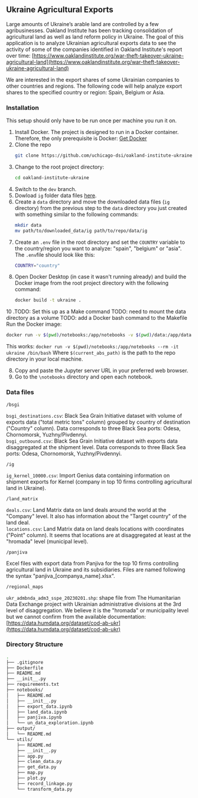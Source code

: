 ## Ukraine Agricultural Exports

Large amounts of Ukraine’s arable land are controlled by a few agribusinesses. Oakland Institute has been tracking consolidation of agricultural land as well as land reform policy in Ukraine. The goal of this application is to analyze Ukrainian agricultural exports data to see the activity of some of the companies identified in Oakland Institute's report over time: [https://www.oaklandinstitute.org/war-theft-takeover-ukraine-agricultural-land](https://www.oaklandinstitute.org/war-theft-takeover-ukraine-agricultural-land)

We are interested in the export shares of some Ukrainian companies to other countries and regions. The following code will help analyze export shares to the specified country or region: Spain, Belgium or Asia.

### Installation

This setup should only have to be run once per machine you run it on.

1. Install Docker. The project is designed to run in a Docker container. Therefore, the only prerequisite is Docker: [Get Docker](https://docs.docker.com/get-docker/)
2. Clone the repo
   ```sh
   git clone https://github.com/uchicago-dsi/oakland-institute-ukraine.git
   ```
3. Change to the root project directory:
   ```sh
   cd oakland-institute-ukraine
   ```
4. Switch to the `dev` branch.
5. Dowload `ig` folder data files [here](https://drive.google.com/drive/folders/1OPAzWTEhAXpetQs9hApin_KW1GmGRpf4).
7. Create a `data` directory and move the downloaded data files (`ig` directory) from the previous step to the `data` directory you just created with something similar to the following commands:
   ```sh
   mkdir data
   mv path/to/downloaded_data/ig path/to/repo/data/ig 
   ```
8. Create an `.env` file in the root directory and set the `COUNTRY` variable to the country/region you want to analyze: "spain", "belgium" or "asia". The `.env`file should look like this:
   ```sh
   COUNTRY="country"
   ```
9. Open Docker Desktop (in case it wasn't running already) and build the Docker image from the root project directory with the following command:
   ```sh
   docker build -t ukraine .
   ```
10 .TODO: Set this up as a Make command
   TODO: need to mount the data directory as a volume
   TODO: add a Docker bash command to the Makefile
   Run the Docker image:

   ```sh
   docker run -v $(pwd)/notebooks:/app/notebooks -v $(pwd)/data:/app/data --name notebooks-jupyter --rm -p 8888:8888 -t ukraine
   ```

   This works:
   `docker run -v $(pwd)/notebooks:/app/notebooks --rm -it ukraine /bin/bash`
   Where `$(current_abs_path)` is the path to the repo directory in your local machine.

8. Copy and paste the Jupyter server URL in your preferred web browser.
9. Go to the `\notebooks` directory and open each notebook.

### Data files

`/bsgi`

`bsgi_destinations.csv`: Black Sea Grain Initiative dataset with volume of exports
data ("total metric tons" column) grouped by country of destination ("Country" column).
Data corresponds to three Black Sea ports: Odesa, Chornomorsk, Yuzhny/Pivdennyi.<br>
`bsgi_outbound.csv`: Black Sea Grain Initiative dataset with exports
data disaggregated at the shipment level. Data corresponds to three Black Sea
ports: Odesa, Chornomorsk, Yuzhny/Pivdennyi.

`/ig`

`ig_kernel_10000.csv`: Import Genius data containing information on shipment exports for Kernel
(company in top 10 firms controlling agricultural land in Ukraine).

`/land_matrix`

`deals.csv`: Land Matrix data on land deals around the world at the "Company" level.
It also has information about the "Target country" of the land deal.<br>
`locations.csv`: Land Matrix data on land deals locations with coordinates ("Point" column).
It seems that locations are at disaggregated at least at the "hromada" level (municipal level).

`/panjiva`

Excel files with export data from Panjiva for the top 10 firms controlling
agricultural land in Ukraine and its subsidiaries. Files are named following the
syntax "panjiva\_[companya_name].xlsx".

`/regional_maps`

`ukr_admbnda_adm3_sspe_20230201.shp`: shape file from The Humanitarian Data Exchange
project with Ukrainian administrative divisions at the 3rd level of disaggregation.
We believe it is the "hromada" or municipality level but we cannot confirm from
the available documentation: [https://data.humdata.org/dataset/cod-ab-ukr](https://data.humdata.org/dataset/cod-ab-ukr)

### Directory Structure

```sh
.
├── .gitignore
├── Dockerfile
├── README.md
├── __init__.py
├── requirements.txt
├── notebooks/
│   ├── README.md
│   ├── __init__.py
│   ├── export_data.ipynb
│   ├── land_data.ipynb
│   ├── panjiva.ipynb
│   └── un_data_exploration.ipynb
├── output/
│   └── README.md
└── utils/
    ├── README.md
    ├── __init__.py
    ├── app.py
    ├── clean_data.py
    ├── get_data.py
    ├── map.py
    ├── plot.py
    ├── record_linkage.py
    └── transform_data.py
```
